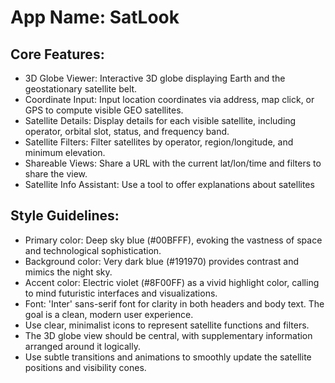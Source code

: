 # **App Name**: SatLook

## Core Features:

- 3D Globe Viewer: Interactive 3D globe displaying Earth and the geostationary satellite belt.
- Coordinate Input: Input location coordinates via address, map click, or GPS to compute visible GEO satellites.
- Satellite Details: Display details for each visible satellite, including operator, orbital slot, status, and frequency band.
- Satellite Filters: Filter satellites by operator, region/longitude, and minimum elevation.
- Shareable Views: Share a URL with the current lat/lon/time and filters to share the view.
- Satellite Info Assistant: Use a tool to offer explanations about satellites

## Style Guidelines:

- Primary color: Deep sky blue (#00BFFF), evoking the vastness of space and technological sophistication.
- Background color: Very dark blue (#191970) provides contrast and mimics the night sky.
- Accent color: Electric violet (#8F00FF) as a vivid highlight color, calling to mind futuristic interfaces and visualizations.
- Font: 'Inter' sans-serif font for clarity in both headers and body text. The goal is a clean, modern user experience. 
- Use clear, minimalist icons to represent satellite functions and filters.
- The 3D globe view should be central, with supplementary information arranged around it logically.
- Use subtle transitions and animations to smoothly update the satellite positions and visibility cones.